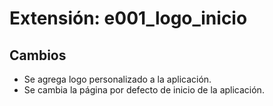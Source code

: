 Extensión: e001_logo_inicio
==========================

Cambios
-------

- Se agrega logo personalizado a la aplicación.
- Se cambia la página por defecto de inicio de la aplicación.
